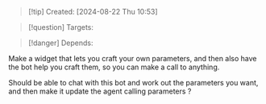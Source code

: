 
>[!tip] Created: [2024-08-22 Thu 10:53]

>[!question] Targets: 

>[!danger] Depends: 

Make a widget that lets you craft your own parameters, and then also have the bot help you craft them, so you can make a call to anything.

Should be able to chat with this bot and work out the parameters you want, and then make it update the agent calling parameters ?
